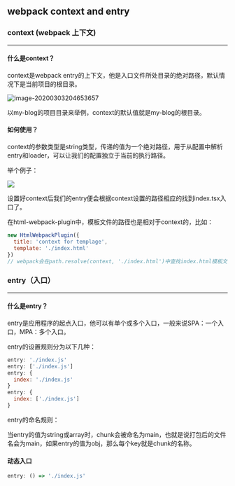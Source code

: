 ## webpack context and entry

### context (webpack 上下文)

----

#### 什么是context？

context是webpack entry的上下文，他是入口文件所处目录的绝对路径，默认情况下是当前项目的根目录。

![image-20200303204653657](/Users/wyy/Documents/wyy/study/markdown/webpack/image-20200303204653657.png)

以my-blog的项目目录来举例，context的默认值就是my-blog的根目录。

#### 如何使用？

context的参数类型是string类型，传递的值为一个绝对路径，用于从配置中解析entry和loader，可以让我们的配置独立于当前的执行路径。

举个例子：

![](/Users/wyy/Documents/wyy/study/markdown/webpack/image-20200303203810934.png)

设置好context后我们的entry便会根据context设置的路径相应的找到index.tsx入口了。

在html-webpack-plugin中，模板文件的路径也是相对于context的，比如：

``` javascript
new HtmlWebpackPlugin({
  title: 'context for templage',
  template: './index.html'
})
// webpack会在path.resolve(context, './index.html')中查找index.html模板文件
```



### entry（入口）

----

#### 什么是entry？

entry是应用程序的起点入口，他可以有单个或多个入口，一般来说SPA：一个入口，MPA：多个入口。

entry的设置规则分为以下几种：

``` javascript
entry: './index.js'
entry: ['./index.js']
entry: {
  index: './index.js'
}
entry: {
  index: ['./index.js']
}
```

entry的命名规则：

当entry的值为string或array时，chunk会被命名为main，也就是说打包后的文件名会为main，如果entry的值为obj，那么每个key就是chunk的名称。

#### 动态入口

``` javascript
entry: () => './index.js'
```







